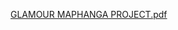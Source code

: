 [GLAMOUR MAPHANGA PROJECT.pdf](https://github.com/Glamour95/project-1/files/10072974/GLAMOUR.MAPHANGA.PROJECT.pdf)
